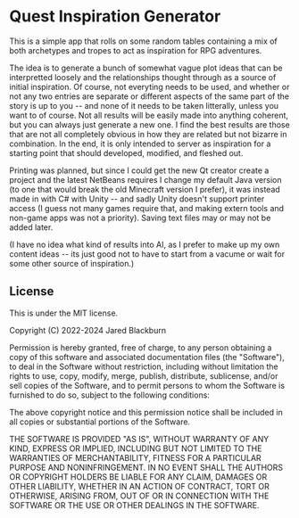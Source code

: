 # Quest Inspiration Generator

This is a simple app that rolls on some random tables containing a mix of 
both archetypes and tropes to act as inspiration for RPG adventures.

The idea is to generate a bunch of somewhat vague plot ideas that can 
be interpretted loosely and the relationships thought through as a source 
of initial inspiration.  Of course, not everyting needs to be used, and 
whether or not any two entries are separate or different aspects of the 
same part of the story is up to you -- and none of it needs to be taken 
litterally, unless you want to of course.  Not all results will be easily 
made into anything coherent, but you can always just generate a new one. 
I find the best results are those that are not all completely obvious in 
how they are related but not bizarre in combination.  In the end, it is 
only intended to server as inspiration for a starting point that should 
developed, modified, and fleshed out.

Printing was planned, but since I could get the new Qt creator create a 
project and the latest NetBeans requires I change my default Java version 
(to one that would break the old Minecraft version I prefer), it was instead 
made in with C# with Unity -- and sadly Unity doesn't support printer access 
(I guess not many games require that, and making extern tools and non-game 
apps was not a priority).  Saving text files may or may not be added later.

(I have no idea what kind of results into AI, as I prefer to make up my 
own content ideas -- its just good not to have to start from a vacume or 
wait for some other source of inspiration.)

## License

This is under the MIT license.

Copyright (C) 2022-2024 Jared Blackburn

Permission is hereby granted, free of charge, to any person obtaining a copy of this software and associated documentation files 
(the "Software"), to deal in the Software without restriction, including without limitation the rights to use, copy, modify, merge, 
publish, distribute, sublicense, and/or sell copies of the Software, and to permit persons to whom the Software is furnished to do so, 
subject to the following conditions:

The above copyright notice and this permission notice shall be included in all copies or substantial portions of the Software.

THE SOFTWARE IS PROVIDED "AS IS", WITHOUT WARRANTY OF ANY KIND, EXPRESS OR IMPLIED, INCLUDING BUT NOT LIMITED TO THE WARRANTIES OF 
MERCHANTABILITY, FITNESS FOR A PARTICULAR PURPOSE AND NONINFRINGEMENT. IN NO EVENT SHALL THE AUTHORS OR COPYRIGHT HOLDERS BE LIABLE 
FOR ANY CLAIM, DAMAGES OR OTHER LIABILITY, WHETHER IN AN ACTION OF CONTRACT, TORT OR OTHERWISE, ARISING FROM, OUT OF OR IN CONNECTION 
WITH THE SOFTWARE OR THE USE OR OTHER DEALINGS IN THE SOFTWARE.


